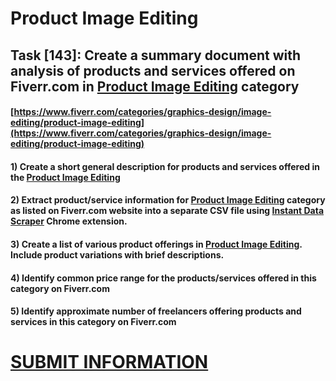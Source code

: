 # Product Image Editing
## Task [143]: Create a summary document with analysis of products and services offered on Fiverr.com in [Product Image Editing](https://www.fiverr.com/categories/graphics-design/image-editing/product-image-editing) category
#### [https://www.fiverr.com/categories/graphics-design/image-editing/product-image-editing](https://www.fiverr.com/categories/graphics-design/image-editing/product-image-editing)
#### 1) Create a short general description for products and services offered in the [Product Image Editing](https://www.fiverr.com/categories/graphics-design/image-editing/product-image-editing)
#### 2) Extract product/service information for [Product Image Editing](https://www.fiverr.com/categories/graphics-design/image-editing/product-image-editing) category as listed on Fiverr.com website into a separate CSV file using [Instant Data Scraper](https://chrome.google.com/webstore/detail/instant-data-scraper/ofaokhiedipichpaobibbnahnkdoiiah) Chrome extension.
#### 3) Create a list of various product offerings in [Product Image Editing](https://www.fiverr.com/categories/graphics-design/image-editing/product-image-editing). Include product variations with brief descriptions.
#### 4) Identify common price range for the products/services offered in this category on Fiverr.com
#### 5) Identify approximate number of freelancers offering products and services in this category on Fiverr.com

# [SUBMIT INFORMATION](https://forms.office.com/r/8AEKjkLxKG)
